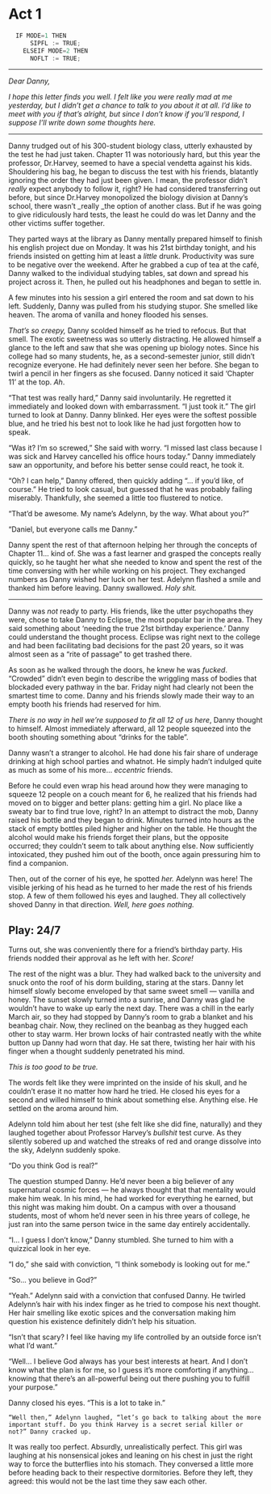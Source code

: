 # Act 1

```c
  IF MODE=1 THEN
      SIPFL := TRUE;
    ELSEIF MODE=2 THEN
      NOFLT := TRUE;
```

----------------------------------------------------

_Dear Danny,_

_I hope this letter finds you well. I felt like you were really mad at me yesterday, but I didn’t get a chance to talk to you about it at all. I’d like to meet with you if that’s alright, but since I don’t know if you’ll respond, I suppose I’ll write down some thoughts here._

----------------------------------------------------

Danny trudged out of his 300-student biology class, utterly exhausted by the test he had just taken. Chapter 11 was notoriously hard, but this year the professor, Dr.Harvey, seemed to have a special vendetta against his kids. Shouldering his bag, he began to discuss the test with his friends, blatantly ignoring the order they had just been given. I mean, the professor didn’t _really_ expect anybody to follow it, right? He had considered transferring out before, but since Dr.Harvey monopolized the biology division at Danny’s school, there wasn’t _really _the option of another class. But if he was going to give ridiculously hard tests, the least he could do was let Danny and the other victims suffer together.

They parted ways at the library as Danny mentally prepared himself to finish his english project due on Monday. It was his 21st birthday tonight, and his friends insisted on getting him at least a _little_ drunk. Productivity was sure to be negative over the weekend. After he grabbed a cup of tea at the café, Danny walked to the individual studying tables, sat down and spread his project across it. Then, he pulled out his headphones and began to settle in.

A few minutes into his session a girl entered the room and sat down to his left. Suddenly, Danny was pulled from his studying stupor. She smelled like heaven. The aroma of vanilla and honey flooded his senses.  

_That’s so creepy,_ Danny scolded himself as he tried to refocus. But that smell. The exotic sweetness was so utterly distracting. He allowed himself a glance to the left and saw that she was opening up biology notes. Since his college had so many students, he, as a second-semester junior, still didn’t recognize everyone. He had definitely never seen her before. She began to twirl a pencil in her fingers as she focused. Danny noticed it said ‘Chapter 11’ at the top. _Ah_.

“That test was really hard,” Danny said involuntarily. He regretted it immediately and looked down with embarrassment. “I just took it.” The girl turned to look at Danny. Danny blinked. Her eyes were the softest possible blue, and he tried his best not to look like he had just forgotten how to speak.

“Was it? I’m so screwed,” She said with worry. “I missed last class because I was sick and Harvey cancelled his office hours today.” Danny immediately saw an opportunity, and before his better sense could react, he took it.

“Oh? I can help,” Danny offered, then quickly adding “... if you’d like, of course.” He tried to look casual, but guessed that he was probably failing miserably. Thankfully, she seemed a little too flustered to notice.

“That’d be awesome. My name’s Adelynn, by the way. What about you?”

“Daniel, but everyone calls me Danny.”



Danny spent the rest of that afternoon helping her through the concepts of Chapter 11... kind of. She was a fast learner and grasped the concepts really quickly, so he taught her what she needed to know and spent the rest of the time conversing with her while working on his project. They exchanged numbers as Danny wished her luck on her test. Adelynn flashed a smile and thanked him before leaving. Danny swallowed. _Holy shit._

----------------------------------------------------

Danny was _not_ ready to party. His friends, like the utter psychopaths they were, chose to take Danny to Eclipse, the most popular bar in the area. They said something about ‘needing the true 21st birthday experience.’ Danny could understand the thought process. Eclipse was right next to the college and had been facilitating bad decisions for the past 20 years, so it was almost seen as a “rite of passage” to get trashed there.

As soon as he walked through the doors, he knew he was _fucked_. “Crowded” didn’t even begin to describe the wriggling mass of bodies that blockaded every pathway in the bar. Friday night had clearly not been the smartest time to come. Danny and his friends slowly made their way to an empty booth his friends had reserved for him.

_There is no way in hell we’re supposed to fit all 12 of us here_, Danny thought to himself. Almost immediately afterward, all 12 people squeezed into the booth shouting something about “drinks for the table”.

Danny wasn’t a stranger to alcohol. He had done his fair share of underage drinking at high school parties and whatnot. He simply hadn’t indulged quite as much as some of his more… _eccentric_ friends.

Before he could even wrap his head around how they were managing to squeeze 12  people on a couch meant for 6, he realized that his friends had moved on to bigger and better plans: getting him a girl. No place like a sweaty bar to find true love, right? In an attempt to distract the mob, Danny raised his bottle and they began to drink. Minutes turned into hours as the stack of empty bottles piled higher and higher on the table. He thought the alcohol would make his friends forget their plans, but the opposite occurred; they couldn’t seem to talk about anything else. Now sufficiently intoxicated, they pushed him out of the booth, once again pressuring him to find a companion.

Then, out of the corner of his eye, he spotted _her._ Adelynn was here! The visible jerking of his head as he turned to her made the rest of his friends stop. A few of them followed his eyes and laughed. They all collectively shoved Danny in that direction. _Well, here goes nothing._


## Play: 24/7

Turns out, she was conveniently there for a friend’s birthday party. His friends nodded their approval as he left with her. _Score!_

The rest of the night was a blur. They had walked back to the university and snuck onto the roof of his dorm building, staring at the stars. Danny let himself slowly become enveloped by that same sweet smell — vanilla and honey. The sunset slowly turned into a sunrise, and Danny was glad he wouldn’t have to wake up early the next day. There was a chill in the early March air, so they had stopped by Danny’s room to grab a blanket and his beanbag chair. Now, they reclined on the beanbag as they hugged each other to stay warm. Her brown locks of hair contrasted neatly with the white button up Danny had worn that day. He sat there, twisting her hair with his finger when a thought suddenly penetrated his mind.

_This is too good to be true._

The words felt like they were imprinted on the inside of his skull, and he couldn’t erase it no matter how hard he tried. He closed his eyes for a second and willed himself to think about something else. Anything else. He settled on the aroma around him.

Adelynn told him about her test (she felt like she did fine, naturally) and they laughed together about Professor Harvey’s _bullshit_ test curve. As they silently sobered up and watched the streaks of red and orange dissolve into the sky, Adelynn suddenly spoke.

“Do you think God is real?”

The question stumped Danny. He’d never been a big believer of any supernatural cosmic forces — he always thought that that mentality would make him weak. In his mind, he had worked for everything he earned, but this night was making him doubt. On a campus with over a thousand students, most of whom he’d never seen in his three years of college, he just ran into the same person twice in the same day entirely accidentally.

“I… I guess I don’t know,” Danny stumbled. She turned to him with a quizzical look in her eye.

“I do,” she said with conviction, “I think somebody is looking out for me.”

“So... you believe in God?”

“Yeah.” Adelynn said with a conviction that confused Danny. He twirled Adelynn’s hair with his index finger as he tried to compose his next thought. Her hair smelling like exotic spices and the conversation making him question his existence definitely didn’t help his situation.

“Isn’t that scary? I feel like having my life controlled by an outside force isn’t what I’d want.”

“Well… I believe God always has your best interests at heart. And I don’t know what the plan is for me, so I guess it’s more comforting if anything… knowing that there’s an all-powerful being out there pushing you to fulfill your purpose.”

Danny closed his eyes. “This is a lot to take in.”

	“Well then,” Adelynn laughed, “let’s go back to talking about the more important stuff. Do you think Harvey is a secret serial killer or not?” Danny cracked up.

It was really too perfect. Absurdly, unrealistically perfect. This girl was laughing at his nonsensical jokes and leaning on his chest in just the right way to force the butterflies into his stomach.  They conversed a little more before heading back to their respective dormitories. Before they left, they agreed: this would not be the last time they saw each other.
